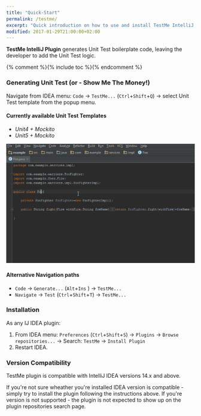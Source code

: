 ```yaml
---
title: "Quick-Start"
permalink: /testme/
excerpt: "Quick introduction on how to use and install TestMe IntelliJ IDEA Plugin"
modified: 2017-01-29T21:00:00+02:00
---
```


**TestMe IntelliJ Plugin** generates Unit Test boilerplate code, leaving the developer to add the Unit Test logic.

{% comment %}{% include toc %}{% endcomment %}

### Generating Unit Test (or - Show Me The Money!)

Navigate from IDEA menu: `Code` -> `TestMe...` (`Ctrl`+`Shift`+`Q`) -> select Unit Test template from the popup menu.

#### Currently available Unit Test Templates

- _Unit4 + Mockito_
- _Unit5 + Mockito_

![Generate new unit test](/assets/images/screencast/simple-use-case.gif)

#### Alternative Navigation paths

- `Code` -> `Generate...` (`Alt`+`Ins` ) -> `TestMe...` 
- `Navigate` -> `Test` (`Ctrl`+`Shift`+`T`) -> `TestMe...` 

### Installation

As any IJ IDEA plugin: 

1. From IDEA menu: `Preferences` (`Ctrl`+`Shift`+`S`) -> `Plugins` -> `Browse repositories...` -> Search: `TestMe` -> `Install Plugin`
2. Restart IDEA.

### Version Compatibility

TestMe plugin is compatible with IntelliJ IDEA versions 14.x and above.

If you're not sure wheather you're installed IDEA version is compatible - simply try to install the plugin following the instructions above.
If you're version is not supported - the plugin is not expected to show up on the plugin repositories search page.
